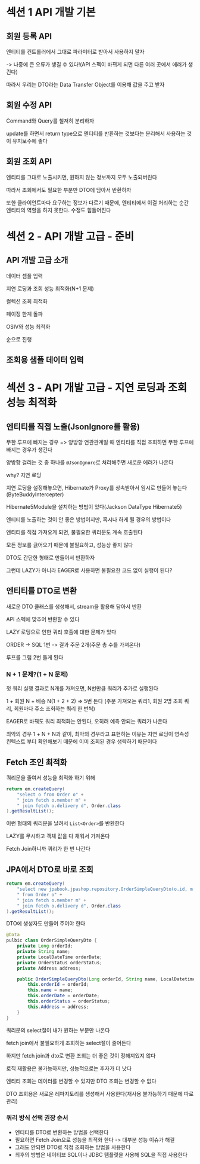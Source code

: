 # 섹션 1 API 개발 기본

## 회원 등록 API

엔티티를 컨트롤러에서 그대로 파라미터로 받아서 사용하지 말자

-> 나중에 큰 오류가 생길 수 있다!(API 스펙이 바뀌게 되면 다른 여러 곳에서 에러가 생긴다)

따라서 우리는 DTO라는 Data Transfer Object를 이용해 값을 주고 받자

## 회원 수정 API

Command와 Query를 철저히 분리하자

update를 하면서 return type으로 엔티티를 반환하는 것보다는 분리해서 사용하는 것이 유지보수에 좋다

## 회원 조회 API

엔티티를 그대로 노출시키면, 원하지 않는 정보까지 모두 노출되버린다

따라서 조회에서도 필요한 부분만 DTO에 담아서 반환하자

또한 클라이언트마다 요구하는 정보가 다르기 때문에, 엔티티에서 이걸 처리하는 순간 엔티티의 역할을 하지 못한다. 수정도 힘들어진다

# 섹션 2 - API 개발 고급 - 준비

## API 개발 고급 소개

데이터 셈플 입력

지연 로딩과 조회 성능 최적화(N+1 문제)

컬렉션 조회 최적화

페이징 한계 돌파

OSIV와 성능 최적화

순으로 진행

## 조회용 샘플 데이터 입력

# 섹션 3 - API 개발 고급 - 지연 로딩과 조회 성능 최적화

## 엔티티를 직접 노출(JsonIgnore를 활용)

무한 루프에 빠지는 경우 => 양방향 연관관계일 때 엔티티를 직접 조회하면 무한 루프에 빠지는 경우가 생긴다

양방향 걸리는 것 중 하나를 `@JsonIgnore`로 처리해주면 새로운 에러가 나온다

why? 지연 로딩

지연 로딩을 설정해놓으면, Hibernate가 Proxy를 상속받아서 임시로 만들어 놓는다(ByteBuddyIntercepter)

Hibernate5Module을 설치하는 방법이 있다(Jackson DataType Hibernate5)

엔티티를 노출하는 것이 안 좋은 방법이지만, 혹시나 하게 될 경우의 방법이다

엔티티를 직접 가져오게 되면, 불필요한 쿼리문도 계속 호출된다

모든 정보를 긁어오기 때문에 불필요하고, 성능상 좋지 않다

DTO도 간단한 형태로 만들어서 반환하자

그런데 LAZY가 아니라 EAGER로 사용하면 불필요한 코드 없이 실행이 된다?

## 엔티티를 DTO로 변환

새로운 DTO 클래스를 생성해서, stream을 활용해 담아서 반환

API 스펙에 맞추어 반환할 수 있다

LAZY 로딩으로 인한 쿼리 호출에 대한 문제가 있다

ORDER -> SQL 1번 -> 결과 주문 2개(주문 총 수를 가져온다)

루프를 그럼 2번 돌게 된다

### N + 1 문제?(1 + N 문제)

첫 쿼리 실행 결과로 N개를 가져오면, N번만큼 쿼리가 추가로 실행된다

1 + 회원 N + 배송 N(1 + 2 + 2) => 5번 돈다
(주문 가져오는 쿼리1, 회원 2명 조회 쿼리, 회원마다 주소 조회하는 쿼리 한 번씩)

EAGER로 바꿔도 쿼리 최적화는 안된다, 오히려 예측 안되는 쿼리가 나온다

최악의 경우 1 + N + N과 같이, 최악의 경우라고 표현하는 이유는 지연 로딩이 영속성 컨텍스트 부터 확인해보기 때문에 이미 조회된 경우 생략하기 때문이다

## Fetch 조인 최적화

쿼리문을 줄여서 성능을 최적화 하기 위해

```java
return em.createQuery(
    "select o from Order o" +
    " join fetch o.member m" +
    " join fetch o.delivery d", Order.class
).getResultList();
```

이런 형태의 쿼리문을 날려서 `List<Order>`를 반환한다

LAZY를 무시하고 객체 값을 다 채워서 가져온다

Fetch Join하니까 쿼리가 한 번 나간다

## JPA에서 DTO로 바로 조회

```java
return em.createQuery(
    "select new jpabook.jpashop.repository.OrderSimpleQueryDto(o.id, m.name, o.orderDate, o.status, d.address)" +
    " from Order o" +
    " join fetch o.member m" +
    " join fetch o.delivery d", Order.class
).getResultList();
```

DTO에 생성자도 만들어 주어야 한다

```java
@Data
pulbic class OrderSimpleQueryDto {
    private Long orderId;
    private String name;
    private LocalDateTime orderDate;
    private OrderStatus orderStatus;
    private Address address;

    public OrderSimpleQueryDto(Long orderId, String name, LocalDatetime orderDate, OrderStatus orderStatus, Address address) {
        this.orderId = orderId;
        this.name = name;
        this.orderDate = orderDate;
        this.orderStatus = orderStatus;
        this.Address = address;
    }
}

```

쿼리문의 select절이 내가 원하는 부분만 나온다

fetch join에서 불필요하게 조회하는 select절이 줄어든다

하지만 fetch join과 dto로 변환 조회는 더 좋은 것이 정해져있지 않다

로직 재활용은 불가능하지만, 성능적으로는 후자가 더 낫다

엔티티 조회는 데이터를 변경할 수 있지만 DTO 조회는 변경할 수 없다

DTO 조회용은 새로운 레파지토리를 생성해서 사용한다(재사용 불가능하기 때문에 따로 관리)

### 쿼리 방식 선택 권장 순서

- 엔티티를 DTO로 변환하는 방법을 선택한다
- 필요하면 Fetch Join으로 성능을 최적화 한다 -> 대부분 성능 이슈가 해결
- 그래도 안되면 DTO로 직접 조회하는 방법을 사용한다
- 최후의 방법은 네이티브 SQL이나 JDBC 템플릿을 사용해 SQL을 직접 사용한다
